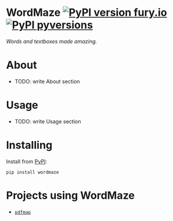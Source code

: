 WordMaze
[![PyPI version fury.io](https://img.shields.io/pypi/v/wordmaze?color=blue)](https://github.com/elint-tech/wordmaze)
[![PyPI pyversions](https://img.shields.io/pypi/pyversions/wordmaze)](https://github.com/elint-tech/wordmaze)
===

*Words and textboxes made amazing.*

# About

- TODO: write About section

# Usage

- TODO: write Usage section

# Installing

Install from [PyPI](https://pypi.org/project/wordmaze/):
```
pip install wordmaze
```

# Projects using WordMaze

* [`pdfmap`](https://github.com/elint-tech/pdfmap)
